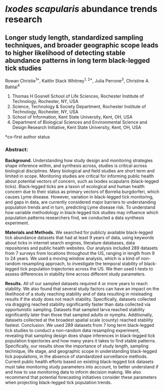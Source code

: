 # *Ixodes scapularis* abundance trends research

## Longer study length, standardized sampling techniques, and broader geographic scope leads to higher likelihood of detecting stable abundance patterns in long term black-legged tick studies

Rowan Christie<sup>1*</sup>, Kaitlin Stack Whitney<sup>1, 2*</sup>, Julia Perrone<sup>3</sup>, Christine A. Bahlai<sup>4</sup> 

1. Thomas H Gosnell School of Life Sciences, Rochester Institute of Technology, Rochester, NY, USA 
2. Science, Technology & Society Department, Rochester Institute of Technology, Rochester, NY, USA 
3. School of Information, Kent State University, Kent, OH, USA
4. Department of Biological Sciences and Environmental Science and Design Research Initiative, Kent State University, Kent, OH, USA

*co-first author status

### Abstract:

**Background.** 
Understanding how study design and monitoring strategies shape inference within, and synthesis across, studies is critical across biological disciplines. Many biological and field studies are short term and limited in scope. Monitoring studies are critical for informing public health about potential vectors of concern, such as Ixodes scapularis (black-legged ticks). Black-legged ticks are a taxon of ecological and human health concern due to their status as primary vectors of Borrelia burgdorferi, which causes Lyme disease. However, variation in black-legged tick monitoring, and gaps in data, are currently considered major barriers to understanding population trends and in turn, predicting Lyme disease risk. To understand how variable methodology in black-legged tick studies may influence which population patterns researchers find, we conducted a data synthesis experiment. 

**Materials and Methods.** We searched for publicly available black-legged tick abundance datasets that had at least 9 years of data, using keywords about ticks in internet search engines, literature databases, data repositories and public health websites. Our analysis included 289 datasets from 7 surveys from locations throughout the US, ranging in length from 9 to 24 years. We used a moving window analysis, which is a kind of non-random resampling approach, to investigate the temporal stability of black-legged tick population trajectories across the US. We then used t-tests to assess differences in stability time across different study parameters.

**Results.** All of our sampled datasets required 4 or more years to reach stability. We also found that several study factors can have an impact on the likelihood of a study reaching stability and of data resulting in misleading results if the study does not reach stability. Specifically, datasets collected via dragging reached stability significantly faster than data collected via opportunistic sampling. Datasets that sampled larva reached stability significantly later than those that sampled adults or nymphs. Additionally, datasets collected at the broadest spatial scale (county) reached stability fastest. 
Conclusion. We used 289 datasets from 7 long term black-legged tick studies to conduct a non-random data resampling experiment, revealing that sampling design does shape inferences in black-legged tick population trajectories and how many years it takes to find stable patterns. Specifically, our results show the importance of study length, sampling technique, life stage, and geographic scope in understanding black-legged tick populations, in the absence of standardized surveillance methods. Current public health efforts based on existing black-legged tick datasets must take monitoring study parameters into account, to better understand if and how to use monitoring data to inform decision making. We also recommend that potential forecasting initiatives consider these parameters when projecting black-legged tick population trends. 
